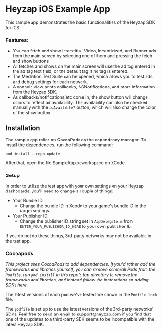 Heyzap iOS Example App
===============

This sample app demonstrates the basic functionalities of the Heyzap SDK for iOS. 

### Features:
* You can fetch and show Interstitial, Video, Incentivized, and Banner ads from the main screen by selecting one of them and pressing the fetch and show buttons.
* All fetches and shows on the main screen will use the ad tag entered in the ad tag text field, or the default tag if no tag is entered.
* The Mediation Test Suite can be opened, which allows you to test ads and debug settings for each network.
* A console view prints callbacks, NSNotifications, and more information from the Heyzap SDK.
* As callbacks/notifications/etc come in, the show button will change colors to reflect ad availability. The availability can also be checked manually with the `isAvailable?` button, which will also change the color of the show button.

## Installation

The sample app relies on CocoaPods as the dependency manager. To install the dependencies, run the following command:

```
pod install --repo-update
```

After that, open the file SampleApp.xcworkspace on XCode.

### Setup

In order to utilize the test app with your own settings on your Heyzap dashboards, you'll need to change a couple of things:
* Your Bundle ID
	* Change the bundle ID in Xcode to your game's bundle ID in the target settings.
* Your Publisher ID
	* Change the publisher ID string set in `AppDelegate.m` from `ENTER_YOUR_PUBLISHER_ID_HERE` to your own publisher ID.

If you do not do these things, 3rd-party networks may not be available in the test app.

### Cocoapods

*This project uses CocoaPods to add dependencies. If you'd rather add the frameworks and libraries yourself, you can remove some/all Pods from the `Podfile`, run `pod install` in this repo's top directory to remove the frameworks and libraries, and instead follow the instructions on adding SDKs [here](https://developers.heyzap.com/docs/ios_sdk_setup_and_requirements).*

The latest versions of each pod we've tested are shown in the `Podfile.lock` file.

The `podfile` is set up to use the latest versions of the 3rd-party networks' SDKs. Feel free to send an email to support@heyzap.com if you find that one of the updates to a third-party SDK seems to be incompatible with the latest Heyzap SDK.
